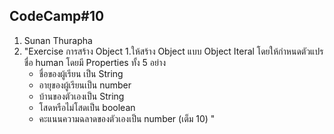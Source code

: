 ## CodeCamp#10 ##
1. Sunan Thurapha
2. "Exercise การสร้าง Object
    1.ให้สร้าง Object แบบ Object Iteral โดยให้กำหนดตัวแปรชื่อ human โดยมี Properties ทั้ง 5 อย่าง
    - ชื่อของผู้เรียน เป็น String
    - อายุของผู้เรียนเป็น number
    - บ้านของตัวเองเป็น String
    - โสดหรือไม่โสดเป็น boolean
    - คะแนนความฉลาดของตัวเองเป็น number (เต็ม 10)
"